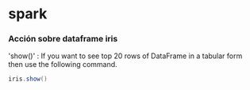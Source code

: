 # spark
### Acción sobre dataframe iris

'show()' : If you want to see top 20 rows of DataFrame in a tabular form then use the following command.
```scala
iris.show()
```
